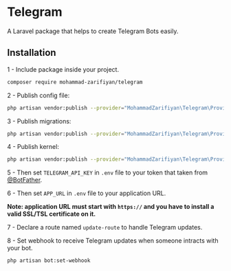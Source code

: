 # Telegram

A Laravel package that helps to create Telegram Bots easily.


## Installation

1 - Include package inside your project.
```bash
composer require mohammad-zarifiyan/telegram
```

2 - Publish config file:
```bash
php artisan vendor:publish --provider="MohammadZarifiyan\Telegram\Providers\TelegramServiceProvider" --tag="telegram-config"
```

3 - Publish migrations:
```bash
php artisan vendor:publish --provider="MohammadZarifiyan\Telegram\Providers\TelegramServiceProvider" --tag="telegram-migrations"
```

4 - Publish kernel:
```bash
php artisan vendor:publish --provider="MohammadZarifiyan\Telegram\Providers\TelegramServiceProvider" --tag="telegram-kernel"
```

5 - Then set `TELEGRAM_API_KEY` in `.env` file to your token that taken from [@BotFather](https://t.me/BotFather).

6 - Then set `APP_URL` in `.env` file to your application URL.

**Note: application URL must start with `https://` and you have to install a valid SSL/TSL certificate on it.**

7 - Declare a route named `update-route` to handle Telegram updates.

8 - Set webhook to receive Telegram updates when someone intracts with your bot.
```bash
php artisan bot:set-webhook
```
